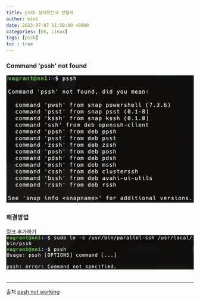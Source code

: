 ```yaml
---
title: pssh 설치했는데 안될때
author: mini
date: 2023-07-07 11:50:00 +0800
categories: [OS, Linux]
tags: [pssh]
toc : true
---
```


### Command 'pssh' not found
![PsshNotFound](/assets/img/posts/PsshNotFound.png)

### 해결방법
링크 추가하기
![PsshAddLink](/assets/img/posts/PsshAddLink.png)
<br/><br/>


---------------------
출처
[pssh not working](https://askubuntu.com/questions/119232/why-pssh-command-is-not-working)
